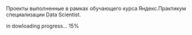 Проекты выполненные в рамках обучающего курса Яндекс.Практикум специализации Data Scientist.

in dowloading progress... 15%

